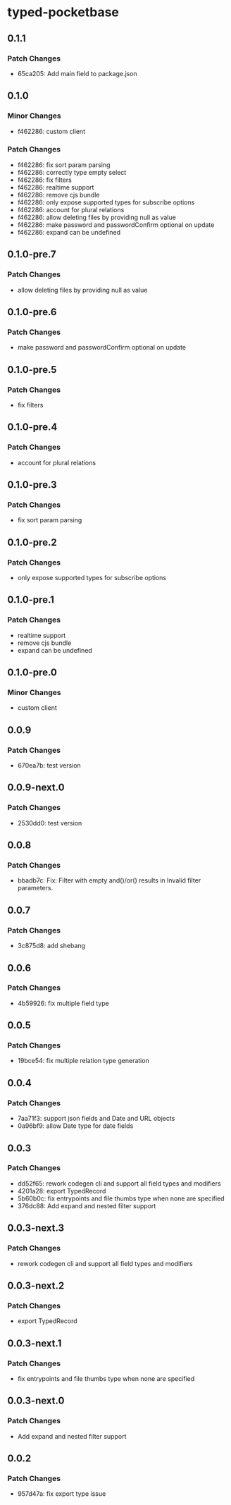 # typed-pocketbase

## 0.1.1

### Patch Changes

- 65ca205: Add main field to package.json

## 0.1.0

### Minor Changes

- f462286: custom client

### Patch Changes

- f462286: fix sort param parsing
- f462286: correctly type empty select
- f462286: fix filters
- f462286: realtime support
- f462286: remove cjs bundle
- f462286: only expose supported types for subscribe options
- f462286: account for plural relations
- f462286: allow deleting files by providing null as value
- f462286: make password and passwordConfirm optional on update
- f462286: expand can be undefined

## 0.1.0-pre.7

### Patch Changes

- allow deleting files by providing null as value

## 0.1.0-pre.6

### Patch Changes

- make password and passwordConfirm optional on update

## 0.1.0-pre.5

### Patch Changes

- fix filters

## 0.1.0-pre.4

### Patch Changes

- account for plural relations

## 0.1.0-pre.3

### Patch Changes

- fix sort param parsing

## 0.1.0-pre.2

### Patch Changes

- only expose supported types for subscribe options

## 0.1.0-pre.1

### Patch Changes

- realtime support
- remove cjs bundle
- expand can be undefined

## 0.1.0-pre.0

### Minor Changes

- custom client

## 0.0.9

### Patch Changes

- 670ea7b: test version

## 0.0.9-next.0

### Patch Changes

- 2530dd0: test version

## 0.0.8

### Patch Changes

- bbadb7c: Fix: Filter with empty and()/or() results in Invalid filter parameters.

## 0.0.7

### Patch Changes

- 3c875d8: add shebang

## 0.0.6

### Patch Changes

- 4b59926: fix multiple field type

## 0.0.5

### Patch Changes

- 19bce54: fix multiple relation type generation

## 0.0.4

### Patch Changes

- 7aa71f3: support json fields and Date and URL objects
- 0a96bf9: allow Date type for date fields

## 0.0.3

### Patch Changes

- dd52f65: rework codegen cli and support all field types and modifiers
- 4201a28: export TypedRecord
- 5b60b0c: fix entrypoints and file thumbs type when none are specified
- 376dc88: Add expand and nested filter support

## 0.0.3-next.3

### Patch Changes

- rework codegen cli and support all field types and modifiers

## 0.0.3-next.2

### Patch Changes

- export TypedRecord

## 0.0.3-next.1

### Patch Changes

- fix entrypoints and file thumbs type when none are specified

## 0.0.3-next.0

### Patch Changes

- Add expand and nested filter support

## 0.0.2

### Patch Changes

- 957d47a: fix export type issue
